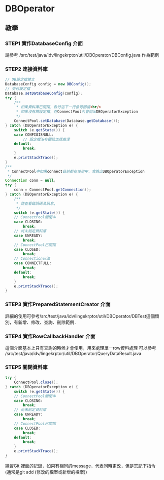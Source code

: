 # DBOperator

## 教學 
### STEP1 實作DatabaseConfig 介面
 請參考 /src/test/java/idv/lingekrptor/util/DBOperator/DBConfig.java 作為範例
 
### STEP2  連接資料庫
```java
// DB設定檔建立
DatabaseConfig config = new DBConfig();
// 交付設定檔
Database.setDatabaseConfig(config);
try {
	/**
	 * 如果資料庫已關閉，執行這下一行會可回復<br/>
	 * 如果沒有餵設定檔，在ConnectPool內會拋出DBOperatorException
	 */
	ConnectPool.setDatabase(Database.getDatabase());
} catch (DBOperatorException e) {
	switch (e.getState()) {
	case CONFIGISNULL:
		// 設定檔沒有餵該怎樣處理
	default:
		break;
	}
	e.printStackTrace();
}
/**
 * ConnectPool中如果connect目前都在使用中，會跳出DBOperatorException
 */
Connection conn = null;
try {
	conn = ConnectPool.getConnection();
} catch (DBOperatorException e) {
	/**
	 * 請查看錯誤碼及訊息,
	 */
	switch (e.getState()) {
	// ConnectPool關閉中
	case CLOSING:
		break;
	// 尚未給定資料庫
	case UNREADY:
		break;
	// ConnectPool已關閉
	case CLOSED:
		break;
	// Connection已滿
	case CONNECTFULL:
		break;
	default:
		break;
	}
	e.printStackTrace();
}
```

### STEP3  實作PreparedStatementCreator 介面
詳細的使用可參考/src/test/java/idv/lingekrptor/util/DBOperator/DBTest這個類別，有新增、修改、查詢、刪除範例．

### STEP4  實作RowCallbackHandler 介面 
這個介面基本上只有查詢的時候才會使用，用來處理單一row資料處理
可以參考 /src/test/java/idv/lingekrptor/util/DBOperator/QueryDataResult.java

### STEP5 關閉資料庫

```java
try {
	ConnectPool.close();
} catch (DBOperatorException e) {
	switch (e.getState()) {
	// ConnectPool關閉中
	case CLOSING:
		break;
	// 尚未給定資料庫
	case UNREADY:
		break;
	// ConnectPool已關閉
	case CLOSED:
		break;
	default:
		break;
	}
	e.printStackTrace();
}
```


練習Git 裡面的記錄，如果有相同的message，代表同時更改，但是忘記下指令(通常是git add (修改的檔案或新增的檔案))

